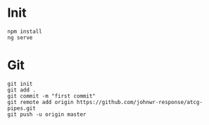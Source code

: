 # Init
```
npm install
ng serve
```


# Git
```
git init 
git add .
git commit -m "first commit"
git remote add origin https://github.com/johnwr-response/atcg-pipes.git
git push -u origin master
```
